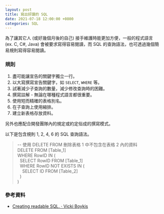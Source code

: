 ```yaml
---
layout: post
title: 寫出好讀的 SQL
date: 2021-07-18 12:00:00 +0800
categories: SQL
--- 
```


為了讓其它人 (或好幾個月後的自己) 接手維護時能更加方便，一般的程式語言 (ex. C, C#, Java) 會被要求寫得容易閱讀，而 SQL 的查詢語法，也可透過幾個簡易規則寫得容易閱讀。

### 規則

1. 盡可能讓宣告的關鍵字獨立一行。
2. 以大寫撰寫宣告關鍵字，如 `SELECT`, `WHERE` 等。
3. 試著減少子查詢的數量，減少修改查詢時的困難。
4. 撰寫註解 - 無論在哪種程式語言都很重要。
5. 使用短而精確的表格別名。
6. 在子查詢上使用縮排。
7. 建立新表格存放資料。

另外也應配合開發團隊內的規定或約定俗成的撰寫模式。

以下是包含規則 1, 2, 4, 6 的 SQL 查詢語法。

> -- 使用 DELETE FROM 刪除表格 1 中不包含在表格 2 內的資料 <br>
> DELETE FROM [Table_1] <br>
> WHERE RowID IN ( <br>
> &nbsp;&nbsp;SELECT RowID FROM [Table_1] <br>
> &nbsp;&nbsp;WHERE RowID NOT EXISTS IN ( <br>
> &nbsp;&nbsp;&nbsp;&nbsp;SELECT ID FROM [Table_2] <br>
> &nbsp;&nbsp;) <br>
> ) <br>

### 參考資料

- [Creating readable SQL. · Vicki Boykis](http://veekaybee.github.io/2015/06/02/good-sql/)

